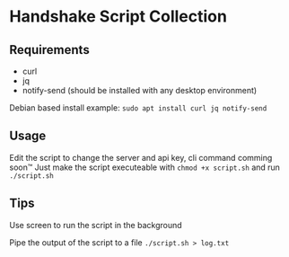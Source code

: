 # Handshake Script Collection
## Requirements
- curl
- jq
- notify-send (should be installed with any desktop environment)

Debian based install example: `sudo apt install curl jq notify-send`

## Usage
Edit the script to change the server and api key, cli command comming soon&trade;
Just make the script executeable with `chmod +x script.sh` and run `./script.sh`

## Tips
Use screen to run the script in the background

Pipe the output of the script to a file `./script.sh > log.txt`
